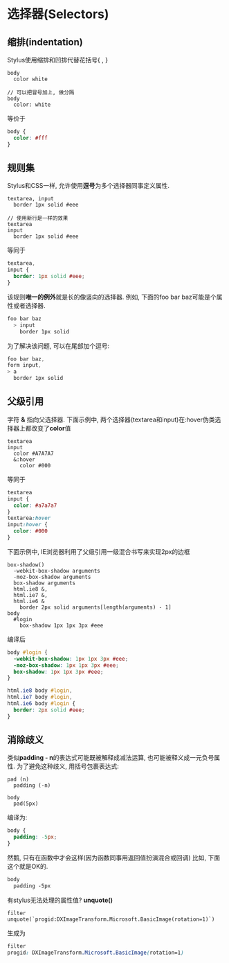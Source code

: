 # 选择器(Selectors)

## 缩排(indentation)

Stylus使用缩排和凹排代替花括号{ , }

```stylus
body
  color white

// 可以把冒号加上, 做分隔
body
  color: white
```

等价于

```css
body {
  color: #fff
}
```

## 规则集

Stylus和CSS一样, 允许使用**逗号**为多个选择器同事定义属性.

```stylus
textarea, input
  border 1px solid #eee

// 使用新行是一样的效果
textarea
input
  border 1px solid #eee
```

等同于

```css
textarea,
input {
  border: 1px solid #eee;
}
```

该规则**唯一的例外**就是长的像竖向的选择器. 例如, 下面的foo bar baz可能是个属性或者选择器.

```css
foo bar baz
  > input
    border 1px solid
```

为了解决该问题, 可以在尾部加个逗号:

```css
foo bar baz,
form input,
> a
  border 1px solid
```

## 父级引用

字符 **&** 指向父选择器. 下面示例中, 两个选择器(textarea和input)在:hover伪类选择器上都改变了**color**值

```stylus
textarea
input
  color #A7A7A7
  &:hover
    color #000
```

等同于

```css
textarea
input {
  color: #a7a7a7
}
textarea:hover
input:hover {
  color: #000
}
```

下面示例中, IE浏览器利用了父级引用一级混合书写来实现2px的边框

```stylus
box-shadow()
  -webkit-box-shadow arguments
  -moz-box-shadow arguments
  box-shadow arguments
  html.ie8 &,
  html.ie7 &,
  html.ie6 &
    border 2px solid arguments[length(arguments) - 1]
body
  #login
    box-shadow 1px 1px 3px #eee
```

编译后

```css
body #login {
  -webkit-box-shadow: 1px 1px 3px #eee;
  -moz-box-shadow: 1px 1px 3px #eee;
  box-shadow: 1px 1px 3px #eee;
}

html.ie8 body #login,
html.ie7 body #login,
html.ie6 body #login {
  border: 2px solid #eee;
}
```

## 消除歧义

类似**padding - n**的表达式可能既被解释成减法运算, 也可能被释义成一元负号属性. 为了避免这种歧义, 用括号包裹表达式:

```stylus
pad (n)
  padding (-n)

body
  pad(5px)
```

编译为:

```css
body {
  padding: -5px;
}
```

然鹅, 只有在函数中才会这样(因为函数同事用返回值扮演混合或回调)
比如, 下面这个就是OK的.

```css
body
  padding -5px
```

有stylus无法处理的属性值? **unquote()**

```stylus
filter
unquote(`progid:DXImageTransform.Microsoft.BasicImage(rotation=1)`)
```

生成为

```css
filter
progid: DXImageTransform.Microsoft.BasicImage(rotation=1)
```